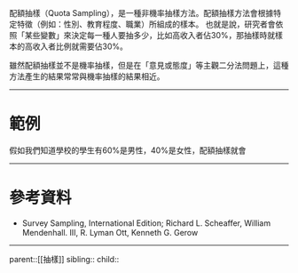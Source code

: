 配額抽樣（Quota Sampling），是一種非機率抽樣方法。配額抽樣方法會根據特定特徵（例如：性別、教育程度、職業）所組成的樣本。
也就是說，研究者會依照「某些變數」來決定每一種人要抽多少，比如高收入者佔30%，那抽樣時就樣本的高收入者比例就需要佔30%。

雖然配額抽樣並不是機率抽樣，但是在「意見或態度」等主觀二分法問題上，這種方法產生的結果常常與機率抽樣的結果相近。

- - -
# 範例
假如我們知道學校的學生有60%是男性，40%是女性，配額抽樣就會
- - -
# 參考資料
- Survey Sampling, International Edition; Richard L. Scheaffer, William Mendenhall. III, R. Lyman Ott, Kenneth G. Gerow
- - -
parent::[[抽樣]]
sibling::
child::